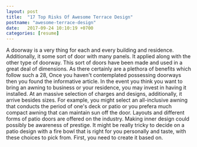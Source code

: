 ```yaml
---
layout: post
title:  "17 Top Risks Of Awesome Terrace Design"
postname: "awesome-terrace-design"
date:   2017-09-24 10:10:19 +0700
categories: [resume]
---
```

A doorway is a very thing for each and every building and residence. Additionally, it some sort of door with many panels. It applied along with the other type of doorway. This sort of doors have been made and used in a great deal of dimensions. As there certainly are a plethora of benefits which follow such a 28, Once you haven't contemplated possessing doorways then you found the informative article. In the event you think you want to bring an awning to business or your residence, you may invest in having it installed. At an massive selection of charges and designs, additionally, it arrive besides sizes. For example, you might select an all-inclusive awning that conducts the period of one's deck or patio or you prefera much compact awning that can maintain sun off the door. Layouts and different forms of patio doors are offered on the industry. Making inner design could possibly be awareness of prestige. It might be really tricky to decide on a patio design with a fire bowl that is right for you personally and taste, with these choices to pick from. First, you need to create it based on.
